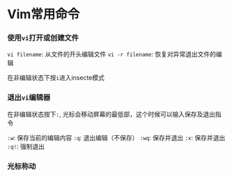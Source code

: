 # Vim常用命令

### 使用`vi`打开或创建文件

`vi filename`: 从文件的开头编辑文件
`vi -r filename`: 恢复对异常退出文件的编辑

在非编辑状态下按`i`进入insecte模式

### 退出`vi`编辑器
在非编辑状态按下`:`, 光标会移动屏幕的最低部，这个时候可以输入保存及退出指令

`:w`: 保存当前的编辑内容
`:q`: 退出编辑（不保存）
`:wq`: 保存并退出
`:x`: 保存并退出
`:q!`: 强制退出

### 光标称动




